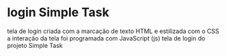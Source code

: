 # login Simple Task
 tela de login criada com a marcação de texto HTML e estilizada com o CSS
 a interação da tela foi programada com JavaScript (js) 
 tela de login do projeto Simple Task
